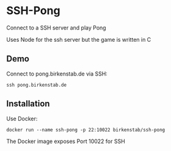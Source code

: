 # SSH-Pong
Connect to a SSH server and play Pong

Uses Node for the ssh server but the game is written in C

## Demo
Connect to pong.birkenstab.de via SSH:
```
ssh pong.birkenstab.de
```

## Installation
Use Docker: 
```
docker run --name ssh-pong -p 22:10022 birkenstab/ssh-pong
```
The Docker image exposes Port 10022 for SSH

